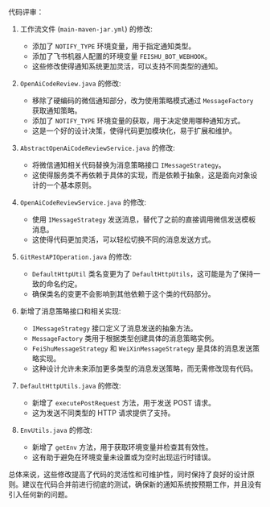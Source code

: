 代码评审：

1. 工作流文件 (`main-maven-jar.yml`) 的修改:
   - 添加了 `NOTIFY_TYPE` 环境变量，用于指定通知类型。
   - 添加了飞书机器人配置的环境变量 `FEISHU_BOT_WEBHOOK`。
   - 这些修改使得通知系统更加灵活，可以支持不同类型的通知。

2. `OpenAiCodeReview.java` 的修改:
   - 移除了硬编码的微信通知部分，改为使用策略模式通过 `MessageFactory` 获取通知策略。
   - 添加了 `NOTIFY_TYPE` 环境变量的获取，用于决定使用哪种通知方式。
   - 这是一个好的设计决策，使得代码更加模块化，易于扩展和维护。

3. `AbstractOpenAiCodeReviewService.java` 的修改:
   - 将微信通知相关代码替换为消息策略接口 `IMessageStrategy`。
   - 这使得服务类不再依赖于具体的实现，而是依赖于抽象，这是面向对象设计的一个基本原则。

4. `OpenAiCodeReviewService.java` 的修改:
   - 使用 `IMessageStrategy` 发送消息，替代了之前的直接调用微信发送模板消息。
   - 这使得代码更加灵活，可以轻松切换不同的消息发送方式。

5. `GitRestAPIOperation.java` 的修改:
   - `DefaultHttpUtil` 类名变更为了 `DefaultHttpUtils`，这可能是为了保持一致的命名约定。
   - 确保类名的变更不会影响到其他依赖于这个类的代码部分。

6. 新增了消息策略接口和相关实现:
   - `IMessageStrategy` 接口定义了消息发送的抽象方法。
   - `MessageFactory` 类用于根据类型创建具体的消息策略实例。
   - `FeiShuMessageStrategy` 和 `WeiXinMessageStrategy` 是具体的消息发送策略实现。
   - 这种设计允许未来添加更多类型的消息发送策略，而无需修改现有代码。

7. `DefaultHttpUtils.java` 的修改:
   - 新增了 `executePostRequest` 方法，用于发送 POST 请求。
   - 这为发送不同类型的 HTTP 请求提供了支持。

8. `EnvUtils.java` 的修改:
   - 新增了 `getEnv` 方法，用于获取环境变量并检查其有效性。
   - 这有助于避免在环境变量未设置或为空时出现运行时错误。

总体来说，这些修改提高了代码的灵活性和可维护性，同时保持了良好的设计原则。建议在代码合并前进行彻底的测试，确保新的通知系统按预期工作，并且没有引入任何新的问题。